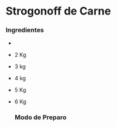 # Strogonoff de Carne 

### 	Ingredientes

- 

- 2 Kg

- 3 kg

- 4 kg

- 5 Kg

- 6 Kg

  ### Modo de Preparo

  

